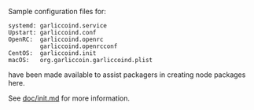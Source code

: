 Sample configuration files for:
```
systemd: garliccoind.service
Upstart: garliccoind.conf
OpenRC:  garliccoind.openrc
         garliccoind.openrcconf
CentOS:  garliccoind.init
macOS:   org.garliccoin.garliccoind.plist
```
have been made available to assist packagers in creating node packages here.

See [doc/init.md](../../doc/init.md) for more information.
